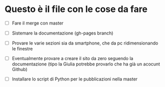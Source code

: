 # Questo è il file con le cose da fare

- [ ] Fare il merge con master
- [ ] Sistemare la documentazione (gh-pages branch)
- [ ] Provare le varie sezioni sia da smartphone, che da pc ridimensionando le finestre
- [ ] Eventualmente provare a creare il sito da zero seguendo la documentazione (tipo la Giulia potrebbe provarlo che ha già un acocunt Github)
- [ ] Installare lo script di Python per le pubblicazioni nella master

    